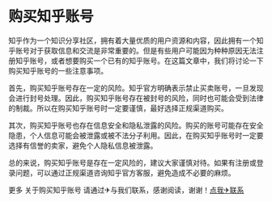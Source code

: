 # 购买知乎账号

知乎作为一个知识分享社区，拥有着大量优质的用户资源和内容，因此拥有一个知乎账号对于获取信息和交流是非常重要的。但是有些用户可能因为种种原因无法注册知乎账号，或者想要购买一个已有的知乎账号。在这篇文章中，我们将讨论一下购买知乎账号的一些注意事项。

首先，购买知乎账号存在一定的风险。知乎官方明确表示禁止买卖账号，一旦发现会进行封号处理。因此，购买知乎账号存在被封号的风险，同时也可能会受到法律的制裁。所以在购买知乎账号时一定要谨慎，最好选择正规渠道购买。

其次，购买知乎账号也存在信息安全和隐私泄露的风险。购买的账号可能存在安全隐患，个人信息可能会被泄露或被不法分子利用。因此，在购买知乎账号时一定要选择有信誉的卖家，避免个人隐私信息被泄露。

总的来说，购买知乎账号是存在一定风险的，建议大家谨慎对待。如果有注册或登录问题，可以通过正规渠道咨询知乎官方客服，避免造成不必要的麻烦。

更多 关于购买知乎账号 请通过✈与我们联系，感谢阅读，谢谢！[点我✈联系](https://w.k02.cc)